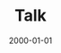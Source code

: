 ---
title: "Talk"
collection: talks
type: "Talk"
permalink: /talks/santiago
venue: "University"
date: 2000-01-01
location: "Santiago de Chile, Chile"
---